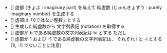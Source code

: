 - [] 虚部 (きょぶ : imaginary part) を与えて 純虚数 (じゅんきょすう : purely imaginary number) を生成する
- [] 虚部は「0ではない整数」とする
- [] 生成した純虚数から 文字列表記 (notation) を取得する
- [] 虚部が b である純虚数の文字列表記は bi とする
ただし
- []  虚部が 1 および -1 である純虚数の文字列表記は、 それぞれ i と -i とする (1i, -1i でないことに注意)
